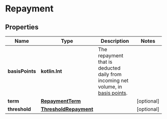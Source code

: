 
# Repayment

## Properties
Name | Type | Description | Notes
------------ | ------------- | ------------- | -------------
**basisPoints** | **kotlin.Int** | The repayment that is deducted daily from incoming net volume, in [basis points](https://www.investopedia.com/terms/b/basispoint.asp). | 
**term** | [**RepaymentTerm**](RepaymentTerm.md) |  |  [optional]
**threshold** | [**ThresholdRepayment**](ThresholdRepayment.md) |  |  [optional]



